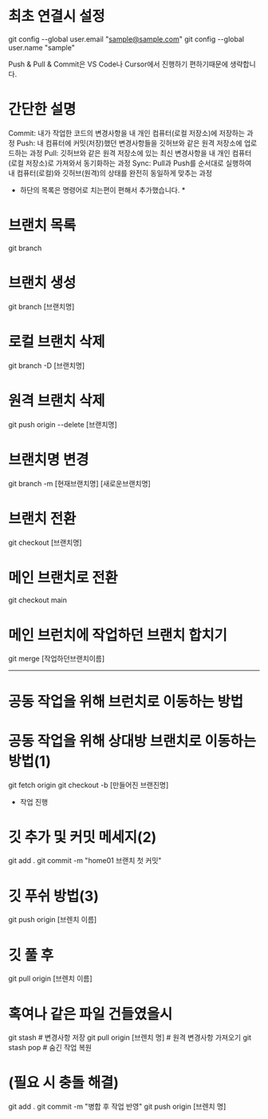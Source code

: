 # 최초 연결시 설정
git config --global user.email "sample@sample.com"
git config --global user.name "sample"

Push & Pull & Commit은 VS Code나 Cursor에서 진행하기 편하기때문에 생략합니다.

# 간단한 설명
Commit: 내가 작업한 코드의 변경사항을 내 개인 컴퓨터(로컬 저장소)에 저장하는 과정
Push: 내 컴퓨터에 커밋(저장)했던 변경사항들을 깃허브와 같은 원격 저장소에 업로드하는 과정
Pull: 깃허브와 같은 원격 저장소에 있는 최신 변경사항을 내 개인 컴퓨터(로컬 저장소)로 가져와서 동기화하는 과정
Sync: Pull과 Push를 순서대로 실행하여 내 컴퓨터(로컬)와 깃허브(원격)의 상태를 완전히 동일하게 맞추는 과정

* 하단의 목록은 명령어로 치는편이 편해서 추가했습니다. *

# 브랜치 목록
git branch

# 브랜치 생성
git branch [브랜치명]

# 로컬 브랜치 삭제
git branch -D [브랜치명]

# 원격 브랜치 삭제
git push origin --delete [브랜치명]

# 브랜치명 변경
git branch -m [현재브랜치명] [새로운브랜치명]

# 브랜치 전환
git checkout [브랜치명]

# 메인 브랜치로 전환
git checkout main

# 메인 브런치에 작업하던 브랜치 합치기
git merge [작업하던브랜치이름]


---------------------------------
# 공동 작업을 위해 브런치로 이동하는 방법

# 공동 작업을 위해 상대방 브랜치로 이동하는 방법(1)
git fetch origin
git checkout -b [만들어진 브랜진명]

- 작업 진행

# 깃 추가 및 커밋 메세지(2)
git add .
git commit -m "home01 브랜치 첫 커밋" 

# 깃 푸쉬 방법(3)
git push origin [브렌치 이름]

# 깃 풀 후
git pull origin [브렌치 이름]

# 혹여나 같은 파일 건들였을시
git stash  # 변경사항 저장
git pull origin [브렌치 명]  # 원격 변경사항 가져오기
git stash pop               # 숨긴 작업 복원
# (필요 시 충돌 해결)
git add .
git commit -m "병합 후 작업 반영"
git push origin [브렌치 명]






